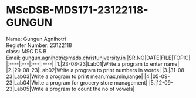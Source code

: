 # MScDSB-MDS171-23122118-GUNGUN

Name: Gungun Agnihotri   
Register Number: 23122118   
class: MSC DS B   
Email: gungun.agnihotri@msds.christuniversity.in
|SR.NO|DATE|FILE|TOPIC|
|:----|:---|:---|:----|
|1.|23-08-23|Lab01|Write a program to enter name|
|2.|29-08-23|Lab02|Write a program to print numbers in words|
|3.|31-08-23|Lab03|Write a program to print mean,max,min,range|
|4.|05-09-23|Lab04|Write a program for grocery store management|
|5.|12-09-23|Lab05|Write a program to count the no of vowels|

